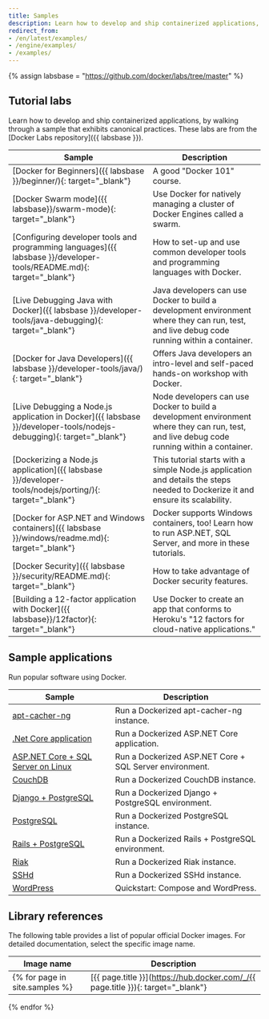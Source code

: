 ```yaml
---
title: Samples
description: Learn how to develop and ship containerized applications, by walking through samples that exhibits canonical practices.
redirect_from:
- /en/latest/examples/
- /engine/examples/
- /examples/
---
```


{% assign labsbase = "https://github.com/docker/labs/tree/master" %}

## Tutorial labs

Learn how to develop and ship containerized applications, by walking through a
sample that exhibits canonical practices. These labs are from the [Docker Labs
repository]({{ labsbase }}).

| Sample                                                                                                                | Description                                                                                                                                 |
| --------------------------------------------------------------------------------------------------------------------- | ------------------------------------------------------------------------------------------------------------------------------------------- |
| [Docker for Beginners]({{ labsbase }}/beginner/){: target="_blank"}                                                   | A good "Docker 101" course.                                                                                                                 |
| [Docker Swarm mode]({{ labsbase}}/swarm-mode){: target="_blank"}                                                      | Use Docker for natively managing a cluster of Docker Engines called a swarm.                                                                |
| [Configuring developer tools and programming languages]({{ labsbase }}/developer-tools/README.md){: target="_blank"}  | How to set-up and use common developer tools and programming languages with Docker.                                                         |
| [Live Debugging Java with Docker]({{ labsbase }}/developer-tools/java-debugging){: target="_blank"}                   | Java developers can use Docker to build a development environment where they can run, test, and live debug code running within a container. |
| [Docker for Java Developers]({{ labsbase }}/developer-tools/java/){: target="_blank"}                                 | Offers Java developers an intro-level and self-paced hands-on workshop with Docker.                                                         |
| [Live Debugging a Node.js application in Docker]({{ labsbase }}/developer-tools/nodejs-debugging){: target="_blank"}  | Node developers can use Docker to build a development environment where they can run, test, and live debug code running within a container. |
| [Dockerizing a Node.js application]({{ labsbase }}/developer-tools/nodejs/porting/){: target="_blank"}                | This tutorial starts with a simple Node.js application and details the steps needed to Dockerize it and ensure its scalability.             |
| [Docker for ASP.NET and Windows containers]({{ labsbase }}/windows/readme.md){: target="_blank"}                      | Docker supports Windows containers, too! Learn how to run ASP.NET, SQL Server, and more in these tutorials.                                 |
| [Docker Security]({{ labsbase }}/security/README.md){: target="_blank"}                                               | How to take advantage of Docker security features.                                                                                          |
| [Building a 12-factor application with Docker]({{ labsbase}}/12factor){: target="_blank"}                             | Use Docker to create an app that conforms to Heroku's "12 factors for cloud-native applications."                                           |

## Sample applications

Run popular software using Docker.

| Sample                                                        | Description                                               |
| --------------------------------------------------------------| --------------------------------------------------------- |
| [apt-cacher-ng](apt-cacher-ng.md)                             | Run a Dockerized apt-cacher-ng instance.                  |
| [.Net Core application](dotnetcore.md)                        | Run a Dockerized ASP.NET Core application.                |
| [ASP.NET Core + SQL Server on Linux](aspnet-mssql-compose.md) | Run a Dockerized ASP.NET Core + SQL Server environment.   |
| [CouchDB](couchdb_data_volumes.md)                            | Run a Dockerized CouchDB instance.                        |
| [Django + PostgreSQL](django.md)                              | Run a Dockerized Django + PostgreSQL environment.         |
| [PostgreSQL](postgresql_service.md)                           | Run a Dockerized PostgreSQL instance.                     |
| [Rails + PostgreSQL](rails.md)                                | Run a Dockerized Rails + PostgreSQL environment.          |
| [Riak](running_riak_service.md)                               | Run a Dockerized Riak instance.                           |
| [SSHd](running_ssh_service.md)                                | Run a Dockerized SSHd instance.                           |
| [WordPress](wordpress.md)                                     | Quickstart: Compose and WordPress.                        |

## Library references

The following table provides a list of popular official Docker images. For detailed documentation, select the specific image name. 

| Image name | Description |
| ---------- | ----------- |
{% for page in site.samples %}| [{{ page.title }}](https://hub.docker.com/_/{{ page.title }}){: target="_blank"} | {{ page.description | strip }} |
{% endfor %}

